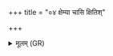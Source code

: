 +++
title = "०४ क्षेम्या चासि क्षितिश्"

+++
<details><summary>मूलम् (GR)</summary>

क्षेम्या चासि क्षितिश् चासि  
तस्यास् ते कं च नाकं च (…) ॥
</details>